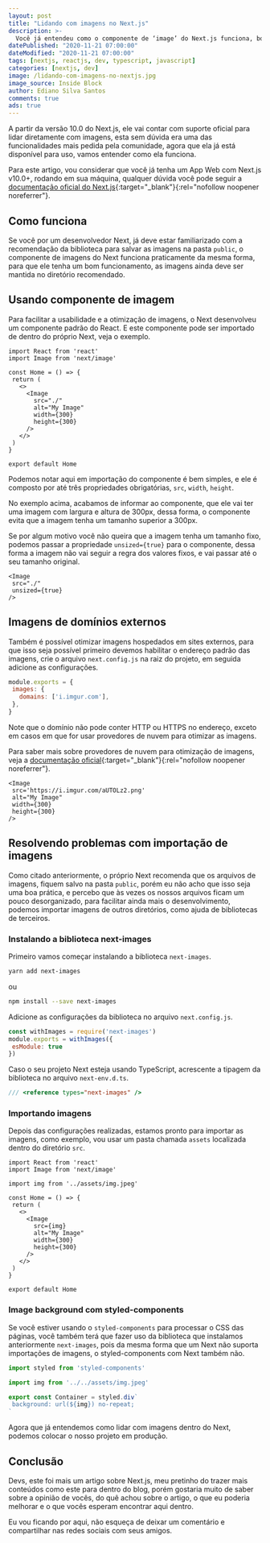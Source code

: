 ```yaml
---
layout: post
title: "Lidando com imagens no Next.js"
description: >-
  Você já entendeu como o componente de ‘image’ do Next.js funciona, bom hoje estou aqui para falar exatamente sobre isso.
datePublished: "2020-11-21 07:00:00"
dateModified: "2020-11-21 07:00:00"
tags: [nextjs, reactjs, dev, typescript, javascript]
categories: [nextjs, dev]
image: /lidando-com-imagens-no-nextjs.jpg
image_source: Inside Block
author: Ediano Silva Santos
comments: true
ads: true
---
```


A partir da versão 10.0 do Next.js, ele vai contar com suporte oficial para lidar diretamente com imagens, esta sem dúvida era uma das funcionalidades mais pedida pela comunidade, agora que ela já está disponível para uso, vamos entender como ela funciona.

Para este artigo, vou considerar que você já tenha um App Web com Next.js v10.0+, rodando em sua máquina, qualquer dúvida você pode seguir a [documentação oficial do Next.js](https://nextjs.org/learn/basics/create-nextjs-app/setup){:target="_blank"}{:rel="nofollow noopener noreferrer"}.

## Como funciona

Se você por um desenvolvedor Next, já deve estar familiarizado com a recomendação da biblioteca para salvar as imagens na pasta `public`, o componente de imagens do Next funciona praticamente da mesma forma, para que ele tenha um bom funcionamento, as imagens ainda deve ser mantida no diretório recomendado.

## Usando componente de imagem

Para facilitar a usabilidade e a otimização de imagens, o Next desenvolveu um componente padrão do React. E este componente pode ser importado de dentro do próprio Next, veja o exemplo.

```tsx
import React from 'react'
import Image from 'next/image'

const Home = () => {
 return (
   <>
     <Image
       src="./"
       alt="My Image"
       width={300}
       height={300}
     />
   </>
 )
}

export default Home
```

Podemos notar aqui em importação do componente é bem simples, e ele é composto por até três propriedades obrigatórias, `src`, `width`, `height`.

No exemplo acima, acabamos de informar ao componente, que ele vai ter uma imagem com largura e altura de 300px, dessa forma, o componente evita que a imagem tenha um tamanho superior a 300px.

Se por algum motivo você não queira que a imagem tenha um tamanho fixo, podemos passar a propriedade `unsized={true}` para o componente, dessa forma a imagem não vai seguir a regra dos valores fixos, e vai passar até o seu tamanho original.

```tsx
<Image
 src="./"
 unsized={true}
/>
```

## Imagens de domínios externos

Também é possível otimizar imagens hospedados em sites externos, para que isso seja possível primeiro devemos habilitar o endereço padrão das imagens, crie o arquivo `next.config.js` na raiz do projeto, em seguida adicione as configurações.

```js
module.exports = {
 images: {
   domains: ['i.imgur.com'],
 },
}
```

Note que o domínio não pode conter HTTP ou HTTPS no endereço, exceto em casos em que for usar provedores de nuvem para otimizar as imagens.

Para saber mais sobre provedores de nuvem para otimização de imagens, veja a [documentação oficial](https://nextjs.org/docs/basic-features/image-optimization){:target="_blank"}{:rel="nofollow noopener noreferrer"}.

```tsx
<Image
 src='https://i.imgur.com/aUTOLz2.png'
 alt="My Image"
 width={300}
 height={300}
/>
```

## Resolvendo problemas com importação de imagens

Como citado anteriormente, o próprio Next recomenda que os arquivos de imagens, fiquem salvo na pasta `public`, porém eu não acho que isso seja uma boa prática, e percebo que às vezes os nossos arquivos ficam um pouco desorganizado, para facilitar ainda mais o desenvolvimento, podemos importar imagens de outros diretórios, como ajuda de bibliotecas de terceiros.

### Instalando a biblioteca next-images

Primeiro vamos começar instalando a biblioteca `next-images`.

```bash
yarn add next-images
```

ou

```bash
npm install --save next-images
```

Adicione as configurações da biblioteca no arquivo `next.config.js`.

```js
const withImages = require('next-images')
module.exports = withImages({
 esModule: true
})
```

Caso o seu projeto Next esteja usando TypeScript, acrescente a tipagem da biblioteca no arquivo `next-env.d.ts`.

```ts
/// <reference types="next-images" />
```

### Importando imagens

Depois das configurações realizadas, estamos pronto para importar as imagens, como exemplo, vou usar um pasta chamada `assets` localizada dentro do diretório `src`.

```tsx
import React from 'react'
import Image from 'next/image'

import img from '../assets/img.jpeg'

const Home = () => {
 return (
   <>
     <Image
       src={img}
       alt="My Image"
       width={300}
       height={300}
     />
   </>
 )
}

export default Home
```

### Image background com styled-components

Se você estiver usando o `styled-components` para processar o CSS das páginas, você também terá que fazer uso da biblioteca que instalamos anteriormente `next-images`, pois da mesma forma que um Next não suporta importações de imagens, o styled-components com Next também não.

```ts
import styled from 'styled-components'

import img from '../../assets/img.jpeg'

export const Container = styled.div`
 background: url(${img}) no-repeat;
`
```

Agora que já entendemos como lidar com imagens dentro do Next, podemos colocar o nosso projeto em produção.

## Conclusão

Devs, este foi mais um artigo sobre Next.js, meu pretinho do trazer mais conteúdos como este para dentro do blog, porém gostaria muito de saber sobre a opinião de vocês, do quê achou sobre o artigo, o que eu poderia melhorar e o que vocês esperam encontrar aqui dentro.

Eu vou ficando por aqui, não esqueça de deixar um comentário e compartilhar nas redes sociais com seus amigos.

